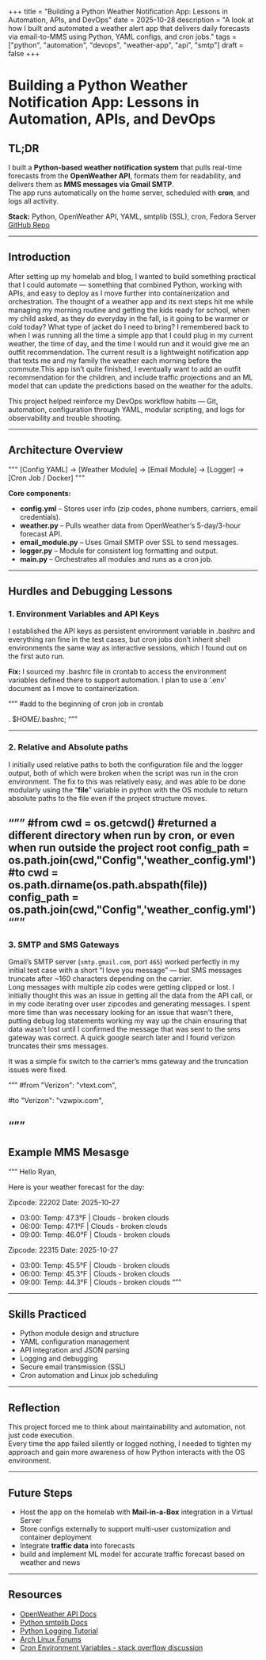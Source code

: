 ﻿+++
title = "Building a Python Weather Notification App: Lessons in Automation, APIs, and DevOps"
date = 2025-10-28
description = "A look at how I built and automated a weather alert app that delivers daily forecasts via email-to-MMS using Python, YAML configs, and cron jobs."
tags = ["python", "automation", "devops", "weather-app", "api", "smtp"]
draft = false
+++


# Building a Python Weather Notification App: Lessons in Automation, APIs, and DevOps


## TL;DR
I built a **Python-based weather notification system** that pulls real-time forecasts from the **OpenWeather API**, formats them for readability, and delivers them as **MMS messages via Gmail SMTP**.  
The app runs automatically on the home server, scheduled with **cron**, and logs all activity. 


**Stack:** Python, OpenWeather API, YAML, smtplib (SSL), cron, Fedora Server  
[GitHub Repo](https://github.com/rmitchell745/notification_app.git)  


---


## Introduction
After setting up my homelab and blog, I wanted to build something practical that I could automate — something that combined Python, working with APIs, and easy to deploy as I move further into containerization and orchestration. The thought of a weather app and its next steps hit me while managing my morning routine and getting the kids ready for school, when my child asked, as they do everyday in the fall, is it going to be warmer or cold today? What type of jacket do I need to bring? I remembered back to when I was running all the time a simple app that I could plug in my current weather, the time of day, and the time I would run and it would give me an outfit recommendation. The current result is a lightweight notification app that texts me and my family the weather each morning before the commute.This app isn’t quite finished, I eventually want to add an outfit recommendation for the children, and include traffic projections and an ML model that can update the predictions based on the weather for the adults. 


This project helped reinforce my DevOps workflow habits — Git, automation, configuration through YAML, modular scripting, and logs for observability and trouble shooting.


---


## Architecture Overview


"""
[Config YAML] → [Weather Module] → [Email Module] → [Logger] → [Cron Job / Docker]
"""


**Core components:**
- **config.yml** – Stores user info (zip codes, phone numbers, carriers, email credentials).  
- **weather.py** – Pulls weather data from OpenWeather’s 5-day/3-hour forecast API.  
- **email_module.py** – Uses Gmail SMTP over SSL to send messages.  
- **logger.py** – Module for consistent log formatting and output.  
- **main.py** – Orchestrates all modules and runs as a cron job.  


---


## Hurdles and Debugging Lessons


### 1. Environment Variables and API Keys  


I established the API keys as persistent environment variable in .bashrc and everything ran fine in the test cases, but cron jobs don’t inherit shell environments the same way as interactive sessions, which I found out on the first auto run. 


**Fix:**
I sourced my .bashrc file in crontab to access the environment variables defined there to support automation.  I plan to use a ‘.env’  document as I move to containerization. 


“””
#add to the beginning of cron job in crontab


. $HOME/.bashrc;
“””


---


### 2. Relative and Absolute paths
I initially used relative paths to both the configuration file and the logger output, both of which were broken when the script was run in the cron environment. The fix to this was relatively easy, and was able to be done modularly using the “__file__”   variable in python with the OS module to return absolute paths to the file even if the project structure moves. 


“””
#from
cwd = os.getcwd() #returned a different directory when run by cron, or even when run outside the project root
config_path = os.path.join(cwd,"Config",'weather_config.yml')
#to
cwd = os.path.dirname(os.path.abspath(__file__))
config_path = os.path.join(cwd,"Config",'weather_config.yml')
“””
---


### 3. SMTP and SMS Gateways
Gmail’s SMTP server (`smtp.gmail.com`, port `465`) worked perfectly in my initial test case with a short “I love you message”  — but SMS messages truncate after ~160 characters depending on the carrier.  
Long messages with multiple zip codes were getting clipped or lost. I initially thought this was an issue in getting all the data from the API call, or in my code iterating over user zipcodes and generating messages. I spent more time than was necessary looking for an issue that wasn't there, putting debug log statements working my way up the chain ensuring that data wasn't lost until I confirmed the message that was sent to the sms gateway was correct. A quick google search later and I found verizon truncates their sms messages. 


It was a simple fix switch to the carrier’s mms gateway and the truncation issues were fixed. 


“””
#from 
"Verizon": "vtext.com",


#to
"Verizon": "vzwpix.com",


“””
---


## Example MMS Mesasge


“””
Hello Ryan,


Here is your weather forecast for the day:


Zipcode: 22202
Date: 2025-10-27
 - 03:00: Temp: 47.3°F | Clouds - broken clouds
 - 06:00: Temp: 47.1°F | Clouds - broken clouds
 - 09:00: Temp: 46.0°F | Clouds - broken clouds


Zipcode: 22315
Date: 2025-10-27
 - 03:00: Temp: 45.5°F | Clouds - broken clouds
 - 06:00: Temp: 45.3°F | Clouds - broken clouds
 - 09:00: Temp: 44.3°F | Clouds - broken clouds
“””


---


## Skills Practiced
- Python module design and structure  
- YAML configuration management  
- API integration and JSON parsing  
- Logging and debugging  
- Secure email transmission (SSL)  
- Cron automation and Linux job scheduling  
---

## Reflection
This project forced me to think about maintainability and automation, not just code execution.  
Every time the app failed silently or logged nothing, I needed to tighten my approach and gain more awareness of how Python interacts with the OS environment.

---

## Future Steps 
- Host the app on the homelab with **Mail-in-a-Box** integration in a Virtual Server  
- Store configs externally to support multi-user customization and container deployment
- Integrate **traffic data** into forecasts  
- build and implement ML model for accurate traffic forecast based on weather and news


---


## Resources
- [OpenWeather API Docs](https://openweathermap.org/forecast5) 
- [Python smtplib Docs](https://docs.python.org/3/library/smtplib.html)
- [Python Logging Tutorial](https://docs.python.org/3/howto/logging.html#logging-basic-tutorial)
- [Arch Linux Forums]()
- [Cron Environment Variables - stack overflow discussion](https://stackoverflow.com/questions/2229825/where-can-i-set-environment-variables-that-crontab-will-use)
